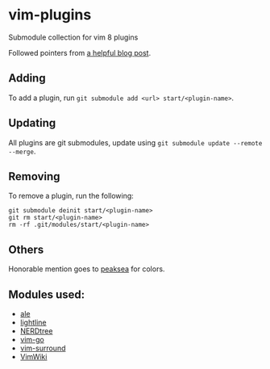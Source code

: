# vim-plugins
Submodule collection for vim 8 plugins

Followed pointers from [a helpful blog post](https://dvonrohr.com/2016/12/11/vim-package-manager/).

## Adding
To add a plugin, run `git submodule add <url> start/<plugin-name>`.

## Updating
All plugins are git submodules, update using `git submodule update --remote --merge`.

## Removing
To remove a plugin, run the following:
```
git submodule deinit start/<plugin-name>
git rm start/<plugin-name>
rm -rf .git/modules/start/<plugin-name>
```

## Others
Honorable mention goes to [peaksea](https://github.com/vim-scripts/peaksea) for colors.

## Modules used:
- [ale](https://github.com/w0rp/ale)
- [lightline](https://github.com/itchyny/lightline.vim)
- [NERDtree](https://github.com/scrooloose/nerdtree)
- [vim-go](https://github.com/fatih/vim-go)
- [vim-surround](https://github.com/tpope/vim-surround)
- [VimWiki](https://github.com/vimwiki/vimwiki)
